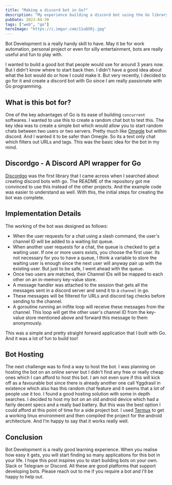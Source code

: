 ```yaml
---
title: "Making a discord bot in Go?" 
description: "My experience building a discord bot using the Go library, Discordgo."
pubDate: 2023-04-30
tags: ["web", "go"]
heroImage: "https://i.imgur.com/11uQSRj.jpg"
---
```

Bot Development is a really handy skill to have. May it be for work automation, 
personal project or even for silly entertainment, bots are really useful and fun 
to play with. 

I wanted to build a good bot that people would use for around 3 years now. But I 
didn't know where to start back then. I didn't have a good idea about what the bot 
would do or how I could make it. But very recently, I decided to go for it and create 
a discord bot with Go since I am really passionate with Go programming.

## What is this bot for?
One of the key advantages of Go is its ease of building `concurrent` softwares.
I wanted to use this to create a random chat bot to test this. The key idea was 
to create a simple bot which would allow you to start random chats between two 
users or two servers. Pretty much like [Omegle](https://omegle.com/) but within 
discord. And I wanted it to be safer than Omegle. So its a text only chat which 
filters out URLs and tags. This was the basic idea for the bot in my mind.

## Discordgo - A Discord API wrapper for Go
[Discordgo](https://github.com/bwmarrin/discordgo/) was the first library that I 
came across when I searched about creating discord bots with go. The README of 
the repository got me convinced to use this instead of the other projects. And 
the example code was easier to understand as well. With this, the initial steps 
for creating the bot was complete.

## Implementation Details
The working of the bot was designed as follows:
- When the user requests for a chat using a slash command, the user's channel ID 
will be added to a waiting list queue.
- When another user requests for a chat, the queue is checked to get a waiting 
user. If one or more users exists, you choose the first user. Its not necessary 
for you to have a queue, I think a variable to store the waiting user is enough 
since the next user will anyway pair up with the existing user. But just to be 
safe, I went ahead with the queue.
- Once two users are matched, their Channel IDs will be mapped to each other on 
an in-memory key-value store.
- A message handler was attached to the session that gets all the messages sent 
in a discord server and send it to a `channel` in go. 
- These messages will be filtered for URLs and discord tag checks before sending 
to the channel.
- A goroutine running an inifite loop will receive these messages from the 
channel. This loop will get the other user's channel ID from the key-value 
store mentioned above and forward this message to them anonymously.

This was a simple and pretty straight forward application that I built with Go.
And it was a lot of fun to build too!

## Bot Hosting
The next challenge was to find a way to host the bot. I was planning on hosting 
the bot on an online server but I didn't find any free or really cheap ones which 
I can afford to host this bot. I am not even sure if this will kick off as a 
favourable bot since there is already another one call Yggdrasil in existence which 
also has this random chat feature and it seems that a lot of people use it too.
I found a good hosting solution with some in depth searches. I decided to host my 
bot on an old android device which had a fairly decent specs and a really bad battery.
But this was the best option I could afford at this point of time for a side project 
bot. I used [Termux](https://termux.dev/en/) to get a working linux environment 
and then compiled the project for the android architecture. And I'm happy to say 
that it works really well.

## Conclusion
Bot Development is a really good learning experience. When you realise how easy 
it gets, you will start finding so many applications for this bot in your life.
I hope this post inspires you to start building bots on your own. Slack or Telegram 
or Discord. All these are good platforms that support developing bots. Please reach 
out to me if you require a bot and I'll be happy to help out.
